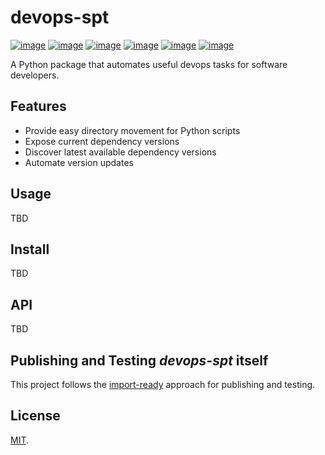 # devops-spt
[![image](https://img.shields.io/github/license/dksmiffs/devops-spt.svg)](https://github.com/dksmiffs/devops-spt)
[![image](https://img.shields.io/github/release/dksmiffs/devops-spt.svg)](https://github.com/dksmiffs/devops-spt/releases)
[![image](https://img.shields.io/pypi/v/devops-spt.svg)](https://pypi.org/project/devops-spt/)
[![image](https://img.shields.io/travis/dksmiffs/devops-spt.svg)](https://travis-ci.org/dksmiffs/devops-spt)
[![image](https://img.shields.io/codecov/c/github/dksmiffs/devops-spt.svg)](https://codecov.io/gh/dksmiffs/devops-spt)
[![image](https://img.shields.io/codacy/grade/bfac5bbcdddd4e88b4e33381996bb2dc.svg)](https://app.codacy.com/project/dksmiffs/devops-spt/dashboard)

A Python package that automates useful devops tasks for software developers.

## Features
*   Provide easy directory movement for Python scripts
*   Expose current dependency versions
*   Discover latest available dependency versions
*   Automate version updates

## Usage
TBD

## Install
TBD

## API
TBD

## Publishing and Testing _devops-spt_ itself
This project follows the [import-ready][1] approach for publishing and testing.

## License
[MIT][2].

[1]: https://gitlab.com/dave.k.smith/import-ready
[2]: https://gitlab.com/dave.k.smith/devops-spt/raw/master/LICENSE
